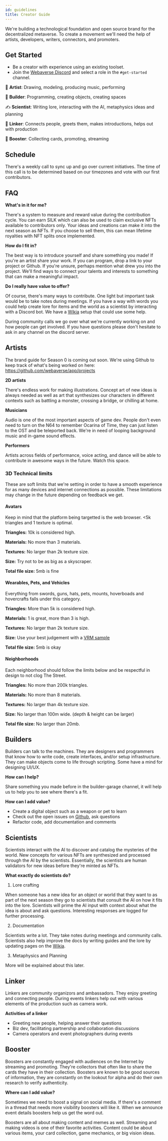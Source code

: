 ```yaml
---
id: guidelines
title: Creator Guide
---
```


We're building a technological foundation and open source brand for the decentralized metaverse. To create a movement we'll need the help of artists, developers, writers, connectors, and promoters.


## Get Started

- Be a creator with experience using an existing toolset.
- Join the [Webaverse Discord](https://discord.gg/R5wqYhvv53) and select a role in the `#get-started` channel.

:art: **Artist**:
Drawing, modeling, producing music, performing

:hammer: **Builder**:
Programming, creating objects, creating spaces

:writing_hand: **Scientist**:
Writing lore, interacting with the AI, metaphysics ideas and planning

:bridge_at_night: **Linker**:
Connects people, greets them, makes introductions, helps out with production

:mega: **Booster**:
Collecting cards, promoting, streaming

## Schedule

There's a weekly call to sync up and go over current initiatives. The time of this call is to be determined based on our timezones and vote with our first contributors.

## FAQ

**What's in it for me?**

There's a system to measure and reward value during the contribution cycle. You can earn SILK which can also be used to claim exclusive NFTs available to contributors only. Your ideas and creations can make it into the next season as NFTs. If you choose to sell them, this can mean lifetime royalties with NFT splits once implemented.

**How do I fit in?**

The best way is to introduce yourself and share something you made! If you're an artist share your work. If you can program, drop a link to your project or Github. If you're unsure, perhaps mention what drew you into the project. We'll find ways to connect your talents and interests to something that can make a meaningful impact.

**Do I really have value to offer?**

Of course, there's many ways to contribute. One light but important task would be to take notes during meetings. If you have a way with words you could help create lore for items and the world as a scientist by interacting with a Discord bot. We have a [Wikia](https://webaverse.fandom.com/wiki/Webaverse_Wiki) setup that could use some help.

During community calls we go over what we're currently working on and how people can get involved. If you have questions please don't hesitate to ask in any channel on the discord server.

## Artists

The brand guide for Season 0 is coming out soon. We're using Github to keep track of what's being worked on here: https://github.com/webaverse/app/projects

**2D artists**

There's endless work for making illustrations. Concept art of new ideas is always needed as well as art that synthesizes our characters in different contexts such as battling a monster, crossing a bridge, or chilling at home.

**Musicians**

Audio is one of the most important aspects of game dev. People don't even need to turn on the N64 to remember Ocarina of Time, they can just listen to the OST and be teleported back. We're in need of looping background music and in-game sound effects.

**Performers**

Artists across fields of performance, voice acting, and dance will be able to contribute in awesome ways in the future. Watch this space.


### 3D Technical limits

These are soft limits that we're setting in order to have a smooth experience for as many devices and internet connections as possible. These limitations may change in the future depending on feedback we get.

#### Avatars

Keep in mind that the platform being targetted is the web browser. <5k triangles and 1 texture is optimal.

**Triangles:** 10k is considered high.

**Materials:** No more than 3 materials.

**Textures:** No larger than 2k texture size.

**Size:** Try not to be as big as a skyscraper.

**Total file size:** 5mb is fine

#### Wearables, Pets, and Vehicles

Everything from swords, guns, hats, pets, mounts, hoverboads and hovercrafts falls under this category.

**Triangles:** More than 5k is considered high.

**Materials:** 1 is great, more than 3 is high.

**Textures:** No larger than 2k texture size.

**Size:** Use your best judgement with a [VRM sample](https://github.com/madjin/vrm-samples)

**Total file size:** 5mb is okay

#### Neighborhoods

Each neighborhood should follow the limits below and be respectful in design to not clog The Street.

**Triangles:** No more than 200k triangles.
  
**Materials:** No more than 8 materials.

**Textures:** No larger than 4k texture size.

**Size:** No larger than 100m wide. (depth & height can be larger)

**Total file size:** No larger than 20mb.

## Builders

Builders can talk to the machines. They are designers and programmers that know how to write code, create interfaces, and/or setup infrastructure. They can make objects come to life through scripting. Some have a mind for designing UI/UX.

**How can I help?**

Share something you made before in the builder-garage channel, it will help us to help you to see where there's a fit. 

**How can I add value?**

- Create a digital object such as a weapon or pet to learn
- Check out the open issues on [Github](https://github.com/webaverse/app/issues), ask questions
- Refactor code, add documentation and comments


## Scientists

Scientists interact with the AI to discover and catalog the mysteries of the world. New concepts for various NFTs are synthesized and processed through the AI by the scientists. Essentially, the scientists are human validators for new ideas before they're minted as NFTs.

**What exactly do scientists do?**

1. Lore crafting

When someone has a new idea for an object or world that they want to as part of the next season they go to scientists that consult the AI on how it fits into the lore. Scientists will prime the AI input with context about what the idea is about and ask questions. Interesting responses are logged for further processing.

2. Documentation

Scientists write a lot. They take notes during meetings and community calls. Scientists also help improve the docs by writing guides and the lore by updating pages on the [Wikia](https://webaverse.fandom.com/wiki/Webaverse_Wiki).

3. Metaphysics and Planning

More will be explained about this later.

## Linker

Linkers are community organizors and ambassadors. They enjoy greeting and connecting people. During events linkers help out with various elements of the production such as camera work.

**Activities of a linker**

- Greeting new people, helping answer their questions
- Biz dev, facilitating partnership and collaboration discussions
- Camera operators and event photographers during events

## Booster

Boosters are constantly engaged with audiences on the Internet by streaming and promoting. They're collectors that often like to share the cards they have in their collection. Boosters are known to be good sources of information, they are constantly on the lookout for alpha and do their own research to verify authenticity.

**Where can I add value?**

Sometimes we need to boost a signal on social media. If there's a comment in a thread that needs more visibility boosters will like it. When we announce event details boosters help us get the word out.

Boosters are all about making content and memes as well. Streaming and making videos is one of their favorite activities. Content could be about various items, your card collection, game mechanics, or big vision ideas.
